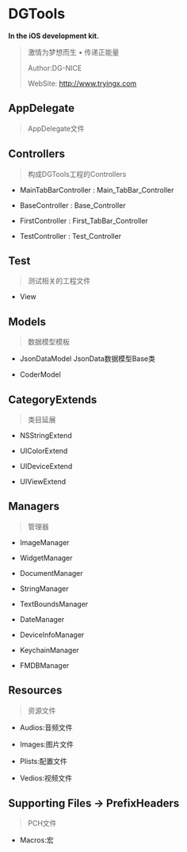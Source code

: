 # DGTools
**In the iOS development kit.**

> 激情为梦想而生 • 传递正能量
> 
> Author:DG-NICE
> 
> WebSite:	http://www.tryingx.com

## AppDelegate
> AppDelegate文件

## Controllers
> 构成DGTools工程的Controllers

* MainTabBarController	:	Main_TabBar_Controller

* BaseController			:	Base_Controller

* FirstController		:	First_TabBar_Controller

* TestController			:	Test_Controller



## Test
> 测试相关的工程文件

* View

## Models
> 数据模型模板

* JsonDataModel	JsonData数据模型Base类

* CoderModel

## CategoryExtends
> 类目延展

* NSStringExtend

* UIColorExtend

* UIDeviceExtend

* UIViewExtend

## Managers
> 管理器

* ImageManager

* WidgetManager

* DocumentManager

* StringManager

* TextBoundsManager

* DateManager

* DeviceInfoManager

* KeychainManager

* FMDBManager

## Resources
> 资源文件

* Audios:音频文件

* Images:图片文件

* Plists:配置文件

* Vedios:视频文件


## Supporting Files -> PrefixHeaders
> PCH文件

* Macros:宏